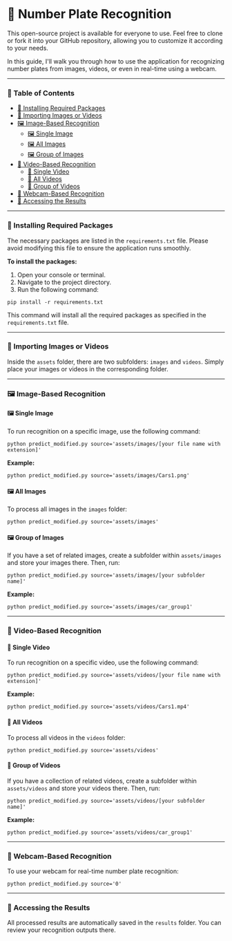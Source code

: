 # 🚗 Number Plate Recognition

This open-source project is available for everyone to use. Feel free to clone or fork it into your GitHub repository, allowing you to customize it according to your needs.

In this guide, I'll walk you through how to use the application for recognizing number plates from images, videos, or even in real-time using a webcam.

---

### 📑 Table of Contents

- [🔧 Installing Required Packages](#-installing-required-packages)
- [📂 Importing Images or Videos](#-importing-images-or-videos)
- [🖼️ Image-Based Recognition](#-image-based-recognition)
  - [🖼️ Single Image](#single-image)
  - [🖼️ All Images](#all-images)
  - [🖼️ Group of Images](#group-of-images)
- [🎥 Video-Based Recognition](#-video-based-recognition)
  - [🎥 Single Video](#single-video)
  - [🎥 All Videos](#all-videos)
  - [🎥 Group of Videos](#group-of-videos)
- [📸 Webcam-Based Recognition](#-webcam-based-recognition)
- [📁 Accessing the Results](#-accessing-the-results)

---

### 🔧 Installing Required Packages

The necessary packages are listed in the `requirements.txt` file. Please avoid modifying this file to ensure the application runs smoothly.

**To install the packages:**

1. Open your console or terminal.
2. Navigate to the project directory.
3. Run the following command:

```console
pip install -r requirements.txt
```

This command will install all the required packages as specified in the `requirements.txt` file.

---

### 📂 Importing Images or Videos

Inside the `assets` folder, there are two subfolders: `images` and `videos`. Simply place your images or videos in the corresponding folder.

---

### 🖼️ Image-Based Recognition

#### 🖼️ Single Image

To run recognition on a specific image, use the following command:

```console
python predict_modified.py source='assets/images/[your file name with extension]'
```
**Example:**
```console
python predict_modified.py source='assets/images/Cars1.png'
```

#### 🖼️ All Images

To process all images in the `images` folder:

```console
python predict_modified.py source='assets/images'
```

#### 🖼️ Group of Images

If you have a set of related images, create a subfolder within `assets/images` and store your images there. Then, run:

```console
python predict_modified.py source='assets/images/[your subfolder name]'
```
**Example:**
```console
python predict_modified.py source='assets/images/car_group1'
```

---

### 🎥 Video-Based Recognition

#### 🎥 Single Video

To run recognition on a specific video, use the following command:

```console
python predict_modified.py source='assets/videos/[your file name with extension]'
```
**Example:**
```console
python predict_modified.py source='assets/videos/Cars1.mp4'
```

#### 🎥 All Videos

To process all videos in the `videos` folder:

```console
python predict_modified.py source='assets/videos'
```

#### 🎥 Group of Videos

If you have a collection of related videos, create a subfolder within `assets/videos` and store your videos there. Then, run:

```console
python predict_modified.py source='assets/videos/[your subfolder name]'
```
**Example:**
```console
python predict_modified.py source='assets/videos/car_group1'
```

---

### 📸 Webcam-Based Recognition

To use your webcam for real-time number plate recognition:

```console
python predict_modified.py source='0'
```

---

### 📁 Accessing the Results

All processed results are automatically saved in the `results` folder. You can review your recognition outputs there.
